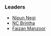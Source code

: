 ### Leaders
* [Nipun Negi](mailto:nipun.negi@owasp.org)
* [NC Brintha](mailto:nc.brintha@owasp.org)
* [Faizan Manzoor](mailto:faizan.manzoor@owasp.org)

